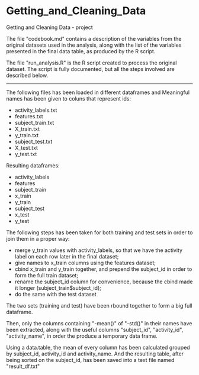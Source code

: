 Getting_and_Cleaning_Data
=========================

Getting and Cleaning Data - project

The file "codebook.md" contains a description of the variables from the original datasets used in the analysis, along with the list of the variables presented in the final data table, as produced by the R script.

The file "run_analysis.R" is the R script created to process the original dataset. The script is fully documented, but all the steps involved are described below.

----

The following files has been loaded in different dataframes and Meaningful names has been given to coluns that represent ids:

  * activity_labels.txt
  * features.txt
  * subject_train.txt
  * X_train.txt
  * y_train.txt
  * subject_test.txt
  * X_test.txt
  * y_test.txt

  Resulting dataframes:
  
  * activity_labels
  * features 
  * subject_train 
  * x_train
  * y_train
  * subject_test 
  * x_test
  * y_test



The following steps has been taken for both training and test sets in order to join them in a proper way:

  * merge y_train values with activity_labels, so that we have the activity label on each row later in the final dataset;
  * give names to x_train columns using the features dataset;
  * cbind x_train and y_train together, and prepend the subject_id in order to form the full train dataset;
  * rename the subject_id column for convenience, because the cbind made it longer (subject_train$subject_id);
  * do the same with the test dataset
   
  
The two sets (training and test) have been rbound together to form a big full dataframe.

Then, only the columns containing "-mean()" of "-std()" in their names have been extracted, along with the useful columns  "subject_id", "activity_id", "activity_name", in order the produce a temporary data frame.

Using a data.table, the mean of every column has been calculated grouped by subject_id, activity_id and activity_name.
And the resulting table, after being sorted on the subject_id, has been saved into a text file named "result_df.txt"

 
